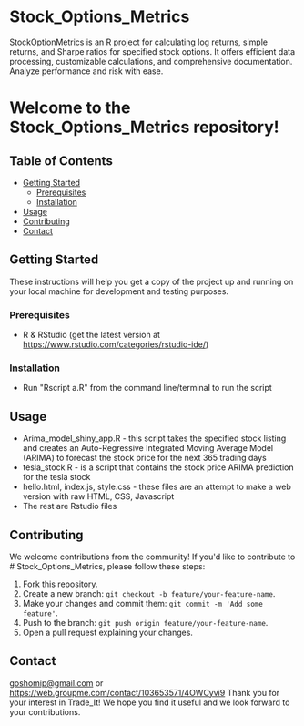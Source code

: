 # Stock_Options_Metrics
StockOptionMetrics is an R project for calculating log returns, simple returns, and Sharpe ratios for specified stock options. It offers efficient data processing, customizable calculations, and comprehensive documentation. Analyze performance and risk with ease.

# Welcome to the Stock_Options_Metrics repository!

## Table of Contents

- [Getting Started](#getting-started)
  - [Prerequisites](#prerequisites)
  - [Installation](#installation)
- [Usage](#usage)
- [Contributing](#contributing)
- [Contact](#contact)

## Getting Started

These instructions will help you get a copy of the project up and running on your local machine for development and testing purposes.

### Prerequisites

- R & RStudio (get the latest version at https://www.rstudio.com/categories/rstudio-ide/)

### Installation

- Run "Rscript a.R" from the command line/terminal to run the script

## Usage

- Arima_model_shiny_app.R - this script takes the specified stock listing and creates an Auto-Regressive Integrated Moving Average Model (ARIMA) to forecast the stock price for the next 365 trading days
- tesla_stock.R - is a script  that contains the stock price ARIMA prediction for the tesla stock
- hello.html, index.js, style.css - these files are an attempt to make a web version with raw HTML, CSS, Javascript 
- The rest are Rstudio files
  
## Contributing

We welcome contributions from the community! If you'd like to contribute to # Stock_Options_Metrics, please follow these steps:

1. Fork this repository.
2. Create a new branch: `git checkout -b feature/your-feature-name`.
3. Make your changes and commit them: `git commit -m 'Add some feature'`.
4. Push to the branch: `git push origin feature/your-feature-name`.
5. Open a pull request explaining your changes.

## Contact
goshomip@gmail.com or 
https://web.groupme.com/contact/103653571/4OWCyvi9
Thank you for your interest in Trade_It! We hope you find it useful and we look forward to your contributions.
